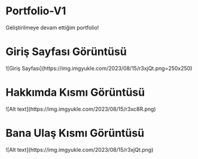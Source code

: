 # Portfolio-V1
Geliştirilmeye devam ettiğim portfolio!

<h1>Giriş Sayfası Görüntüsü</h1>
![Giriş Sayfası](https://img.imgyukle.com/2023/08/15/r3xjQt.png=250x250)
<br>
<h1>Hakkımda Kısmı Görüntüsü</h1>
![Alt text](https://img.imgyukle.com/2023/08/15/r3xc8R.png)
<br>
<h1>Bana Ulaş Kısmı Görüntüsü</h1>
![Alt text](https://img.imgyukle.com/2023/08/15/r3xjQt.png)
